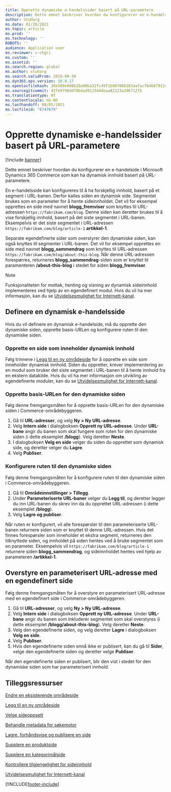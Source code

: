 ```yaml
---
title: Opprette dynamiske e-handelssider basert på URL-parametere
description: Dette emnet beskriver hvordan du konfigurerer en e-handelside i Microsoft Dynamics 365 Commerce som kan ha dynamisk innhold basert på URL-parametere.
author: StuHarg
ms.date: 01/28/2021
ms.topic: article
ms.prod: ''
ms.technology: ''
ROBOTS: ''
audience: Application user
ms.reviewer: v-chgri
ms.custom: ''
ms.assetid: ''
ms.search.region: global
ms.author: stuharg
ms.search.validFrom: 2019-09-30
ms.dyn365.ops.version: 10.0.17
ms.openlocfilehash: 3de589e908b20a90ba32fc49f1b987066283aafacfb4b879124b4f0677b34301
ms.sourcegitcommit: 42fe9790ddf0bdad911544deaa82123a396712fb
ms.translationtype: HT
ms.contentlocale: nb-NO
ms.lasthandoff: 08/05/2021
ms.locfileid: "6747679"
---
```

# <a name="create-dynamic-e-commerce-pages-based-on-url-parameters"></a>Opprette dynamiske e-handelssider basert på URL-parametere

[!include [banner](includes/banner.md)]

Dette emnet beskriver hvordan du konfigurerer en e-handelside i Microsoft Dynamics 365 Commerce som kan ha dynamisk innhold basert på URL-parametere.

En e-handelsside kan konfigureres til å ha forskjellig innhold, basert på et segment i URL-banen. Derfor kalles siden en dynamisk side. Segmentet brukes som en parameter for å hente sideinnholdet. Det vil for eksempel opprettes en side med navnet **blogg\_fremviser** som knyttes til URL-adressen `https://fabrikam.com/blog`. Denne siden kan deretter brukes til å vise forskjellig innhold, basert på det siste segmentet i URL-banen. Eksempelvis er det siste segmentet i URL-adressen `https://fabrikam.com/blog/article-1` **artikkel-1**.

Separate egendefinerte sider som overstyrer den dynamiske siden, kan også knyttes til segmenter i URL-banen. Det vil for eksempel opprettes en side med navnet **blogg\_sammendrag** som knyttes til URL-adressen `https://fabrikam.com/blog/about-this-blog`. Når denne URL-adressen forespørres, returneres **blogg\_sammendrag**-siden som er knyttet til paramenteren **/about-this-blog** i stedet for siden **blogg\_fremviser**.

> [!NOTE]
> Funksjonaliteten for mottak, henting og visning av dynamisk sideinnhold implementeres ved hjelp av en egendefinert modul. Hvis du vil ha mer informasjon, kan du se [Utvidelsesmulighet for Internett-kanal](e-commerce-extensibility/overview.md).

## <a name="set-up-a-dynamic-e-commerce-page"></a>Definere en dynamisk e-handelsside

Hvis du vil definere en dynamisk e-handelside, må du opprette den dynamiske siden, opprette basis-URLen og konfigurere ruten til den dynamiske siden.

### <a name="create-the-page-that-will-serve-dynamic-content"></a>Opprette en side som inneholder dynamisk innhold

Følg trinnene i [Legg til en ny områdeside](add-new-page.md) for å opprette en side som inneholder dynamisk innhold. Siden du oppretter, krever implementering av en modul som bruker det siste segmentet i URL-banen til å hente innhold fra en ekstern datakilde. Hvis du vil ha mer informasjon om utvikling av egendefinerte moduler, kan du se [Utvidelsesmulighet for Internett-kanal](e-commerce-extensibility/overview.md).

### <a name="create-the-base-url-for-the-dynamic-page"></a>Opprette basis-URLen for den dynamiske siden

Følg denne fremgangsmåten for å opprette basis-URLen for den dynamiske siden i Commerce-områdebyggeren.

1. Gå til **URL-adresser**, og velg **Ny \> Ny URL-adresse**.
1. Velg **Intern side** i dialogboksen **Opprett ny URL-adresse**. Under **URL-bane** angir du banen som skal fungere som roten for den dynamiske siden (i dette eksemplet **/blogg**). Velg deretter **Neste**.
1. I dialogboksen **Velg en side** velger du siden du opprettet som dynamisk side, og deretter velger du **Lagre**.
1. Velg **Publiser**.

### <a name="configure-the-route-to-the-dynamic-page"></a>Konfigurere ruten til den dynamiske siden

Følg denne fremgangsmåten for å konfigurere ruten til den dynamiske siden i Commerce-områdebyggeren.

1. Gå til **Områdeinnstillinger \> Tillegg**.
1. Under **Parameteriserte URL-baner** velger du **Legg til**, og deretter legger du inn URL-banen du skrev inn da du opprettet URL-adressen (i dette eksemplet **/blogg**).
1. Velg **Lagre og publiser**.

Når ruten er konfigurert, vil alle forespørsler til den parameteriserte URL-banen returnere siden som er knyttet til denne URL-adressen. Hvis det finnes forespørsler som inneholder et ekstra segment, returneres den tilknyttede siden, og innholdet på siden hentes ved å bruke segmentet som en parameter. Eksempelvis vil `https://fabrikam.com/blog/article-1` returnere siden **blogg\_sammendrag**, og sideinnholdet hentes ved hjelp av parameteren **/artikkel-1**.

## <a name="override-a-parameterized-url-with-a-custom-page"></a>Overstyre en parameterisert URL-adresse med en egendefinert side

Følg denne fremgangsmåten for å overstyre en parameterisert URL-adresse med en egendefinert side i Commerce-områdebyggeren.

1. Gå til **URL-adresser**, og velg **Ny \> Ny URL-adresse**.
1. Velg **Intern side** i dialogboksen **Opprett ny URL-adresse**. Under **URL-bane** angir du banen som inkluderer segmentet som skal overstyres (i dette eksemplet **/blogg/about-this-blog**). Velg deretter **Neste**.
1. Velg den egendefinerte siden, og velg deretter **Lagre** i dialogboksen **Velg en side**.
1. Velg **Publiser**.
1. Hvis den egendefinerte siden ennå ikke er publisert, kan du gå til **Sider**, velge den egendefinerte siden og deretter velge **Publiser**.

Når den egendefinerte siden er publisert, blir den vist i stedet for den dynamiske siden som har parameterisert innhold.

## <a name="additional-resources"></a>Tilleggsressurser

[Endre en eksisterende områdeside](modify-existing-page.md)

[Legg til en ny områdeside](add-new-page.md)

[Velge sideoppsett](select-page-layouts.md)

[Behandle metadata for søkemotor](manage-seo-metadata.md)

[Lagre, forhåndsvise og publisere en side](save-preview-publish-page.md)

[Supplere en produktside](enrich-product-page.md)

[Supplere en kategorimålside](enrich-category-page.md)

[Kontrollere tilgjengelighet for sideinnhold](verify-accessibility.md)

[Utvidelsesmulighet for Internett-kanal](e-commerce-extensibility/overview.md)


[!INCLUDE[footer-include](../includes/footer-banner.md)]
